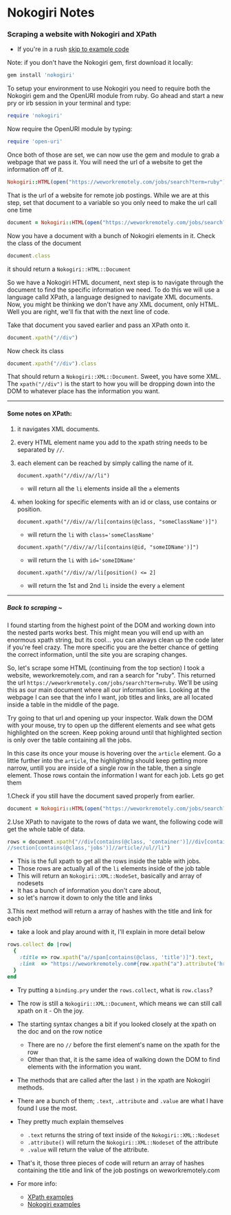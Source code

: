 # Nokogiri Notes
### Scraping a website with Nokogiri and XPath

* If you're in a rush [skip to example code](/README.md#back-to-scraping-/)

Note: if you don't have the Nokogiri gem, first download it locally:
``` ruby
gem install 'nokogiri'
```

To setup your environment to use Nokogiri you need to require both the Nokogiri gem and the OpenURI module from ruby.
Go ahead and start a new pry or irb session in your terminal and type:
``` ruby
require 'nokogiri'
```
Now require the OpenURI module by typing:

``` ruby
require 'open-uri'
```
Once both of those are set, we can now use the gem and module
to grab a webpage that we pass it.  You will need the url of a website to get the information off of it.
``` ruby
Nokogiri::HTML(open("https://weworkremotely.com/jobs/search?term=ruby"))
```

That is the url of a website for remote job postings.
While we are at this step, set that document to a variable so you only need to make the url call one time
``` ruby
document = Nokogiri::HTML(open("https://weworkremotely.com/jobs/search?term=ruby"))
```

Now you have a document with a bunch of Nokogiri elements in it.  Check the class of the document
``` ruby
document.class
```
it should return a ``` Nokogiri::HTML::Document ```

So we have a Nokogiri HTML document, next step is to navigate through the document to find the specific information we need.
To do this we will use a language calld XPath, a language designed to navigate XML documents.  Now, you might be thinking
we don't have any XML document, only HTML.  Well you are right, we'll fix that with the next line of code.

Take that document you saved earlier and pass an XPath onto it.
``` ruby
document.xpath("//div")
```

Now check its class
``` ruby
document.xpath("//div").class
```
That should return a ``` Nokogiri::XML::Document ```.  Sweet, you have some XML.
The ``` xpath("//div") ``` is the start to how you will be dropping down into the DOM to whatever place has the information you want.

---
<h4>Some notes on XPath:</h4>

1. it navigates XML documents.
2.  every HTML element name you add to the xpath string needs to be separated by ``` // ```.

3. each element can be reached by simply calling the name of it.

    ```
    document.xpath("//div//a//li")
    ```
      * will return all the ``` li ``` elements inside all the ``` a ``` elements

4. when looking for specific elements with an id or class, use contains or position.

    ```
    document.xpath("//div//a//li[contains(@class, "someClassName')]")
    ```
      * will return the ``` li ``` with ``` class='someClassName' ```

    ```
    document.xpath("//div//a//li[contains(@id, "someIDName')]")
    ```
      * will return the ``` li ``` with ``` id='someIDName' ```

    ```
    document.xpath("//div//a//li[position() <= 2]
    ```
      * will return the 1st and 2nd ``` li ``` inside the every ``` a ``` element

---

##### Back to scraping ~

I found starting from the highest point of the DOM and working down into the nested parts works best.  This might mean you will
end up with an enormous xpath string, but its cool... you can always clean up the code later if you're feel crazy.  The more
specific you are the better chance of getting the correct information, until the site you are scraping changes.


So, let's scrape some HTML (continuing from the top section)
I took a website, weworkremotely.com, and ran a search for "ruby".  This returned the url ``` https://weworkremotely.com/jobs/search?term=ruby ```.  We'll be using this as our main document where all our information lies.  Looking at the webpage I can see that the info I want, job titles and links, are all located inside a table in the middle of the page.

Try going to that url and opening up your inspector.  Walk down the DOM with your mouse, try to open up the different elements and see what gets highlighted on the screen.  Keep poking around until that highlighted section is only over the table containing all the jobs.

In this case its once your mouse is hovering over the ``` article ``` element.  Go a little further into the ``` article ```, the highlighting should keep getting more narrow, untill you are inside of a single row in the table, then a single element. Those rows contain the information I want for each job. Lets go get them

1.Check if you still have the document saved properly from earlier.

``` ruby
document = Nokogiri::HTML(open("https://weworkremotely.com/jobs/search?term=ruby"))
```

2.Use XPath to navigate to the rows of data we want, the following code   will get the whole table of data.

``` ruby
rows = document.xpath("//div[contains(@class, 'container')]//div[contains(@class, 'content')]
//section[contains(@class,'jobs')]//article//ul//li")
```
  * This is the full xpath to get all the rows inside the table with jobs.
  * Those rows are actually all of the ``` li ``` elements inside of the job table
  * This will return an ``` Nokogiri::XML::NodeSet ```, basically and array of nodesets
  * It has a bunch of information you don't care about,
  * so let's narrow it down to only the title and links

3.This next method will return a array of hashes with the title and link for each job
  * take a look and play around with it, I'll explain in more detail below

``` ruby
rows.collect do |row|
  {
    :title => row.xpath("a//span[contains(@class, 'title')]").text,
    :link  => "https://weworkremotely.com#{row.xpath("a").attribute('href').value}"
  }
end
```

  * Try putting a ``` binding.pry ``` under the ``` rows.collect ```, what is ``` row.class ```?
  * The row is still a ``` Nokogiri::XML::Document ```, which means we can still call xpath on it - Oh the joy.
  * The starting syntax changes a bit if you looked closely at the xpath on the doc and on the row notice
    - There are no ``` // ``` before the first element's name on the xpath for the row
    - Other than that, it is the same idea of walking down the DOM to find elements with the information you want.
  * The methods that are called after the last ``` ) ``` in the xpath are Nokogiri methods.
  * There are a bunch of them; ``` .text ```, ``` .attribute ``` and ``` .value ``` are what I have found I use the most.
  * They pretty much explain themselves
    - ``` .text ``` returns the string of text inside of the ``` Nokogiri::XML::Nodeset ```
    - ``` .attribute() ``` will return the ``` Nokogiri::XML::Nodeset ``` of the attribute
    - ``` .value ``` will return the value of the attribute.

  * That's it, those three pieces of code will return an array of hashes containing the title and link of the job postings on weworkremotely.com
  * For more info:
    - [XPath examples](https://msdn.microsoft.com/en-us/library/ms256086%28v=vs.110%29.aspx)
    - [Nokogiri examples](https://github.com/sparklemotion/nokogiri/wiki/Cheat-sheet)

